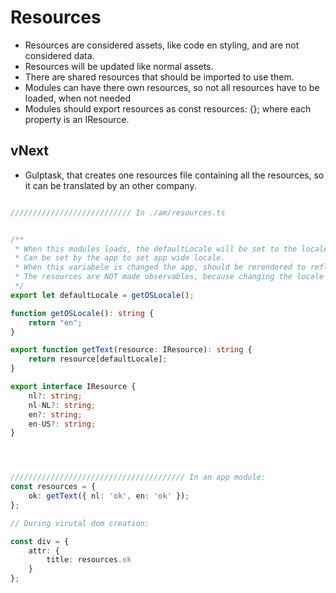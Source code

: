 # Resources

* Resources are considered assets, like code en styling, and are not considered data.
* Resources will be updated like normal assets.
* There are shared resources that should be imported to use them.
* Modules can have there own resources, so not all resources have to be loaded, when not needed
* Modules should export resources as const resources: {}; where each property is an IResource.

## vNext
* Gulptask, that creates one resources file containing all the resources, so it can be translated by an other company.


```TypeScript

/////////////////////////// In ./am/resources.ts


/** 
 * When this modules loads, the defaultLocale will be set to the locale of the OS.
 * Can be set by the app to set app wide locale.
 * When this variabele is changed the app, should be rerendered to reflect changes.
 * The resources are NOT made observables, because changing the locale is not something that happens all the time, so the performance impact would be a burden.
 */
export let defaultLocale = getOSLocale();

function getOSLocale(): string {
    return "en";
}

export function getText(resource: IResource): string {
    return resource[defaultLocale];
}

export interface IResource {
    nl?: string;
    nl-NL?: string;
    en?: string;
    en-US?: string;
}




/////////////////////////////////////// In an app module:
const resources = {
    ok: getText({ nl: 'ok', en: 'ok' });
};

// During virutal dom creation:

const div = {
    attr: {
        title: resources.ok
    }
};


```


